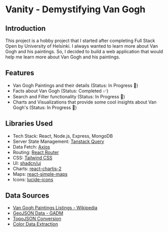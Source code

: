 # Vanity - Demystifying Van Gogh

## Introduction

This project is a hobby project that I started after completing Full Stack Open by University of Helsinki. I always wanted to learn more about Van Gogh and his paintings. So, I decided to build a web application that would help me learn more about Van Gogh and his paintings.

## Features

- Van Gogh Paintings and their details (Status: In Progress :construction:)
- Facts about Van Gogh (Status: Completed :white_check_mark:)
- Search and Filter functionality (Status: In Progress :construction:)
- Charts and Visualizations that provide some cool insights about Van Gogh's (Status: In Progress :construction:)

## Libraries Used

- Tech Stack: React, Node.js, Express, MongoDB
- Server State Management: [Tanstack Query](https://tanstack.com/query/latest)
- Data Fetch: [Axios](https://axios-http.com/)
- Routing: [React Router](https://reactrouter.com/)
- CSS: [Tailwind CSS](https://tailwindcss.com/)
- UI: [shadcn/ui](https://ui.shadcn.com/)
- Charts: [react-chartjs-2](https://react-chartjs-2.js.org/)
- Maps: [react-simple-maps](https://www.react-simple-maps.io/)
- Icons: [lucide-icons](https://lucide.dev/icons/)

## Data Sources

- [Van Gogh Paintings Listings - Wikipedia](https://en.wikipedia.org/wiki/List_of_works_by_Vincent_van_Gogh)
- [GeoJSON Data - GADM](https://gadm.org/)
- [TopoJSON Conversion](https://mapshaper.org/)
- [Color Data Extraction](https://www.npmjs.com/package/color-thief-node)
